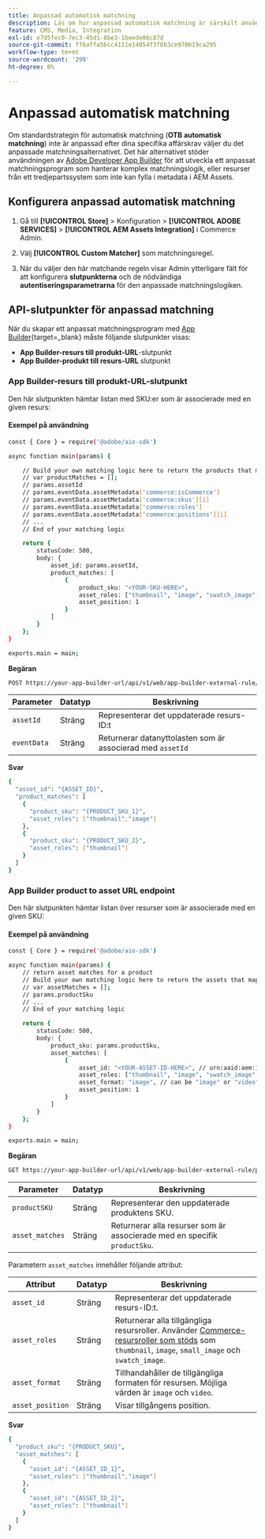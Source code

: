 ```yaml
---
title: Anpassad automatisk matchning
description: Läs om hur anpassad automatisk matchning är särskilt användbar för handlare med komplex matchningslogik eller de som förlitar sig på ett tredjepartssystem som inte kan fylla i metadata i AEM Assets.
feature: CMS, Media, Integration
exl-id: e7d5fec0-7ec3-45d1-8be3-1beede86c87d
source-git-commit: ff6affa5bcc4111e14054f3f6b3ce970619ca295
workflow-type: tm+mt
source-wordcount: '299'
ht-degree: 0%

---
```


# Anpassad automatisk matchning

Om standardstrategin för automatisk matchning (**OTB automatisk matchning**) inte är anpassad efter dina specifika affärskrav väljer du det anpassade matchningsalternativet. Det här alternativet stöder användningen av [Adobe Developer App Builder](https://experienceleague.adobe.com/sv/docs/commerce-learn/tutorials/adobe-developer-app-builder/introduction-to-app-builder) för att utveckla ett anpassat matchningsprogram som hanterar komplex matchningslogik, eller resurser från ett tredjepartssystem som inte kan fylla i metadata i AEM Assets.

## Konfigurera anpassad automatisk matchning

1. Gå till **[!UICONTROL Store]** > Konfiguration > **[!UICONTROL ADOBE SERVICES]** > **[!UICONTROL AEM Assets Integration]** i Commerce Admin.

1. Välj **[!UICONTROL Custom Matcher]** som matchningsregel.

1. När du väljer den här matchande regeln visar Admin ytterligare fält för att konfigurera **slutpunkterna** och de nödvändiga **autentiseringsparametrarna** för den anpassade matchningslogiken.

## API-slutpunkter för anpassad matchning

När du skapar ett anpassat matchningsprogram med [App Builder](https://experienceleague.adobe.com/sv/docs/commerce-learn/tutorials/adobe-developer-app-builder/introduction-to-app-builder){target=_blank} måste följande slutpunkter visas:

* **App Builder-resurs till produkt-URL**-slutpunkt
* **App Builder-produkt till resurs-URL** slutpunkt

### App Builder-resurs till produkt-URL-slutpunkt

Den här slutpunkten hämtar listan med SKU:er som är associerade med en given resurs:

#### Exempel på användning

```bash
const { Core } = require('@adobe/aio-sdk')

async function main(params) {

    // Build your own matching logic here to return the products that map to the assetId
    // var productMatches = [];
    // params.assetId
    // params.eventData.assetMetadata['commerce:isCommerce']
    // params.eventData.assetMetadata['commerce:skus'][i]
    // params.eventData.assetMetadata['commerce:roles']
    // params.eventData.assetMetadata['commerce:positions'][i]
    // ...
    // End of your matching logic

    return {
        statusCode: 500,
        body: {
            asset_id: params.assetId,
            product_matches: [
                {
                    product_sku: "<YOUR-SKU-HERE>",
                    asset_roles: ["thumbnail", "image", "swatch_image", "small_image"],
                    asset_position: 1
                }
            ]
        }
    };
}

exports.main = main;
```

**Begäran**

```bash
POST https://your-app-builder-url/api/v1/web/app-builder-external-rule/asset-to-product
```

| Parameter | Datatyp | Beskrivning |
| --- | --- | --- |
| `assetId` | Sträng | Representerar det uppdaterade resurs-ID:t |
| `eventData` | Sträng | Returnerar datanyttolasten som är associerad med `assetId` |

**Svar**

```bash
{
  "asset_id": "{ASSET_ID}",
  "product_matches": [
    {
      "product_sku": "{PRODUCT_SKU_1}",
      "asset_roles": ["thumbnail","image"]
    },
    {
      "product_sku": "{PRODUCT_SKU_2}",
      "asset_roles": ["thumbnail"]
    }
  ]
}
```

### App Builder product to asset URL endpoint

Den här slutpunkten hämtar listan över resurser som är associerade med en given SKU:

#### Exempel på användning

```bash
const { Core } = require('@adobe/aio-sdk')

async function main(params) {
    // return asset matches for a product
    // Build your own matching logic here to return the assets that map to the productSku
    // var assetMatches = [];
    // params.productSku
    // ...
    // End of your matching logic

    return {
        statusCode: 500,
        body: {
            product_sku: params.productSku,
            asset_matches: [
                {
                    asset_id: "<YOUR-ASSET-ID-HERE>", // urn:aaid:aem:1aa1d5i2-17h8-40a7-a228-e3ur588deee1
                    asset_roles: ["thumbnail", "image", "swatch_image", "small_image"],
                    asset_format: "image", // can be "image" or "video"
                    asset_position: 1
                }
            ]
        }
    };
}

exports.main = main;
```

**Begäran**

```bash
GET https://your-app-builder-url/api/v1/web/app-builder-external-rule/product-to-asset
```

| Parameter | Datatyp | Beskrivning |
| --- | --- | --- |
| `productSKU` | Sträng | Representerar den uppdaterade produktens SKU. |
| `asset_matches` | Sträng | Returnerar alla resurser som är associerade med en specifik `productSku`. |

Parametern `asset_matches` innehåller följande attribut:

| Attribut | Datatyp | Beskrivning |
| --- | --- | --- |
| `asset_id` | Sträng | Representerar det uppdaterade resurs-ID:t. |
| `asset_roles` | Sträng | Returnerar alla tillgängliga resursroller. Använder [Commerce-resursroller som stöds](https://experienceleague.adobe.com/sv/docs/commerce-admin/catalog/products/digital-assets/product-image#image-roles) som `thumbnail`, `image`, `small_image` och `swatch_image`. |
| `asset_format` | Sträng | Tillhandahåller de tillgängliga formaten för resursen. Möjliga värden är `image` och `video`. |
| `asset_position` | Sträng | Visar tillgångens position. |

**Svar**

```bash
{
  "product_sku": "{PRODUCT_SKU}",
  "asset_matches": [
    {
      "asset_id": "{ASSET_ID_1}",
      "asset_roles": ["thumbnail","image"]
    },
    {
      "asset_id": "{ASSET_ID_2}",
      "asset_roles": ["thumbnail"]
    }
  ]
}
```
